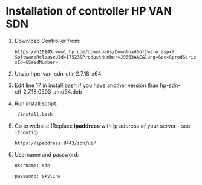 # Installation of controller HP VAN SDN

1. Download Controller from:
    
    `https://h10145.www1.hp.com/downloads/DownloadSoftware.aspx?SoftwareReleaseUId=17523&ProductNumber=J9863AAE&lang=&cc=&prodSeriesId=&SaidNumber=`

2. Unzip hpe-van-sdn-ctlr-2.7.18-x64

3. Edit line 17 in install.bash if you have another version than hp-sdn-ctl_2.7.18.0503_amd64.deb

4. Run install script:
    
    `./install.bash`

5. Go to website (Replace __ipaddress__ with ip address of your server - see `ifconfig`):
    
    `https://ipaddress:8443/sdn/ui/`

6. Username and password:
    
    `username: sdn`
    
    `password: skyline`